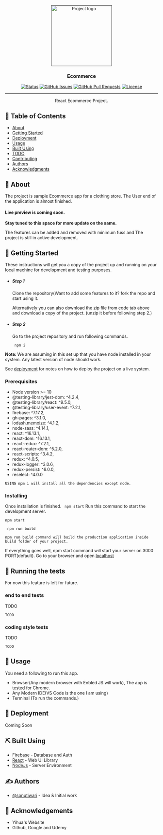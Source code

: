 <p align="center">
  <a href="" rel="noopener">
 <img width=200px height=200px src="https://i.imgur.com/6wj0hh6.jpg" alt="Project logo"></a>
</p>

<h3 align="center">Ecommerce</h3>

<div align="center">

[![Status](https://img.shields.io/badge/status-active-success.svg)]()
[![GitHub Issues](https://img.shields.io/github/issues/kylelobo/The-Documentation-Compendium.svg)](https://github.com/sonutiwari/Ecommerce/issues)
[![GitHub Pull Requests](https://img.shields.io/github/issues-pr/kylelobo/The-Documentation-Compendium.svg)](https://github.com/sonutiwari/Ecommerce/pulls)
[![License](https://img.shields.io/badge/license-MIT-blue.svg)](/LICENSE)

</div>

---

<p align="center"> React Ecommerce Project.
    <br> 
</p>

## 📝 Table of Contents

- [About](#about)
- [Getting Started](#getting_started)
- [Deployment](#deployment)
- [Usage](#usage)
- [Built Using](#built_using)
- [TODO](../TODO.md)
- [Contributing](../CONTRIBUTING.md)
- [Authors](#authors)
- [Acknowledgments](#acknowledgement)

## 🧐 About <a name = "about"></a>

The project is sample Ecommerce app for a clothing store.
The User end of the application is almost finished.

<h4>Live preview is coming soon.</h4>
<strong>Stay tuned to this space for more update on the same.</strong>

The features can be added and removed with minimum fuss and
The project is still in active development.

## 🏁 Getting Started <a name = "getting_started"></a>

These instructions will get you a copy of the project up and running on your local machine for development and testing purposes.

<ul>
<li>
<h5>Step 1</h5>
<p>Clone the repository(Want to add some features to it? fork the repo and start using it.

Alternatively you can also download the zip file from code tab above and download a copy of the project. (unzip it before following step 2.)

</p>
</li>
<li>
<h5>Step 2</h5>
<p>Go to the project repository and run following commands.</p>
<code> npm i </code><br />
</li>
</ul>
<p>
<strong>Note: </strong><span>We are assuming in this set up that you have node installed in your system. Any latest version of node should work.</span>
</p>

See [deployment](#deployment) for notes on how to deploy the project on a live system.

### Prerequisites

- Node version >= 10
- @testing-library/jest-dom: ^4.2.4,
- @testing-library/react: ^9.5.0,
- @testing-library/user-event: ^7.2.1,
- firebase: ^7.17.2,
- gh-pages: ^3.1.0,
- lodash.memoize: ^4.1.2,
- node-sass: ^4.14.1,
- react: ^16.13.1,
- react-dom: ^16.13.1,
- react-redux: ^7.2.1,
- react-router-dom: ^5.2.0,
- react-scripts: ^3.4.2,
- redux: ^4.0.5,
- redux-logger: ^3.0.6,
- redux-persist: ^6.0.0,
- reselect: ^4.0.0

```
USING npm i will install all the dependencies except node.
```

### Installing

Once installation is finished.
<code> npm start</code>
Run this command to start the development server.

```
npm start
```

<code> npm run build</code>

```
npm run build command will build the production application inside build folder of your project.
```

If everything goes well, npm start command will start your server on 3000 PORT(default).
Go to your browser and open [localhost](http://localhost:3000)

## 🔧 Running the tests <a name = "tests"></a>

For now this feature is left for future.

### end to end tests

TODO

```
TODO
```

### coding style tests

TODO

```
TODO
```

## 🎈 Usage <a name="usage"></a>

You need a following to run this app.

- Browser(Any modern browser with Enbled JS will work), The app is tested for Chrome.
- Any Modern IDE(VS Code is the one I am using)
- Terminal (To run the commands.)

## 🚀 Deployment <a name = "deployment"></a>

Coming Soon

## ⛏️ Built Using <a name = "built_using"></a>

- [Firebase](https://www.firebase.com/) - Database and Auth
- [React](https://reactjs.org/) - Web UI Library
- [NodeJs](https://nodejs.org/en/) - Server Environment

## ✍️ Authors <a name = "authors"></a>

- [@sonutiwari](https://github.com/sonutiwari) - Idea & Initial work

## 🎉 Acknowledgements <a name = "acknowledgement"></a>

- Yihua's Website
- Github, Google and Udemy
